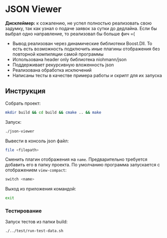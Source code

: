 # JSON Viewer

**Дисклеймер:** к сожалению, не успел полностью реализовать свою задумку, так как узнал о подаче заявок за сутки до дедлайна. Если бы выбрал одно направление, то реализовал бы больше фич =(

* Вывод реализован через динамические библиотеки Boost.Dll. То есть есть возможность подключить иные плагины отображения без повторной компиляции самой программы
* Использована header only библиотека niohmann/json
* Поддерживает рекурсивную вложенность json
* Реализована обработка исключений
* Написаны тесты в качестве примера работы и скрипт для их запуска

## Инструкция

Собрать проект:
```bash
mkdir build && cd build && cmake .. && make
```

Запуск:
```bash
./json-viewer 
```

Вывести в консоль json файл:
```bash
file <filepath>
```

Сменить плагин отображения на `name`. Предварительно требуется добавить его в папку проекта. По умолчанию программа запускается с отображением `view-compact`:
```bash
switch <name>
```

Выход из приложения командой:
```bash
exit
```

### Тестирование
Запуск тестов из папки build:
```bash
./../test/run-test-data.sh
```